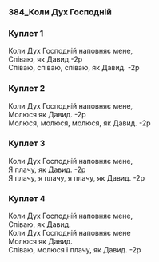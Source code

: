 ### 384_Коли Дух Господній
### Куплет 1
Коли Дух Господній наповняє мене,<br/>Співаю, як Давид.-2p<br/>Співаю, співаю, співаю, як Давид. -2р
### Куплет 2
Коли Дух Господній наповняє мене,<br/>Молюся  як Давид. -2р<br/>Молюся, молюся, молюся, як Давид. -2р
### Куплет 3
Коли Дух Господній наповняє мене, <br/>Я плачу, як Давид. -2р<br/>Я плачу, я плачу, я плачу, як Давид. -2р
### Куплет 4
Коли Дух Господній наповняє мене,<br/>Співаю, як Давид.<br/>Коли Дух Господній наповняє мене<br/>Молюся  як Давид.<br/>Співаю, молюся і плачу, як Давид. -2р
